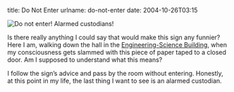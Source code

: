 title: Do Not Enter
urlname: do-not-enter
date: 2004-10-26T03:15

![Do not enter! Alarmed custodians!](https://dl.dropboxusercontent.com/s/wk94njhamivbie7/20041026-alarmed.jpg)

Is there really anything I could say that would make this sign any funnier? Here I am, walking down the hall in the [Engineering-Science Building](http://www.utexas.edu/maps/main/buildings/ens.html), when my consciousness gets slammed with this piece of paper taped to a closed door. Am I supposed to understand what this means?

I follow the sign&#x02bc;s advice and pass by the room without entering. Honestly, at this point in my life, the last thing I want to see is an alarmed custodian.